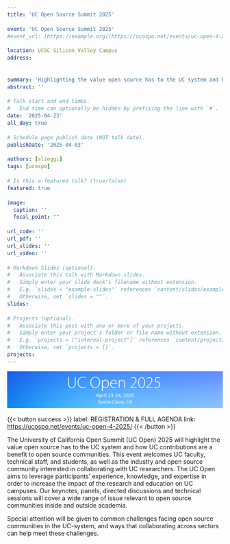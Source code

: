 ```yaml
---
title: 'UC Open Source Summit 2025'

event: 'UC Open Source Summit 2025'
#event_url: [https://example.org](https://ucospo.net/events/uc-open-4-2025/)

location: UCSC Silicon Valley Campus
address:


summary: 'Highlighting the value open source has to the UC system and how UC contributions are a benefit to open source communities.'
abstract: ''

# Talk start and end times.
#   End time can optionally be hidden by prefixing the line with `#`.
date: '2025-04-23'
all_day: true

# Schedule page publish date (NOT talk date).
publishDate: '2025-04-03'

authors: [slieggi]
tags: [ucospo]

# Is this a featured talk? (true/false)
featured: true

image:
  caption: ''
  focal_point: ""

url_code: ''
url_pdf: ''
url_slides: ''
url_video: ''

# Markdown Slides (optional).
#   Associate this talk with Markdown slides.
#   Simply enter your slide deck's filename without extension.
#   E.g. `slides = "example-slides"` references `content/slides/example-slides.md`.
#   Otherwise, set `slides = ""`.
slides:

# Projects (optional).
#   Associate this post with one or more of your projects.
#   Simply enter your project's folder or file name without extension.
#   E.g. `projects = ["internal-project"]` references `content/project/deep-learning/index.md`.
#   Otherwise, set `projects = []`.
projects:
---
```



![UC Open Banner](UC_Open_Narrow_Banner.png)

{{< button success >}}
label: REGISTRATION & FULL AGENDA
link: https://ucospo.net/events/uc-open-4-2025/ 
{{< /button >}}


The University of California Open Summit (UC Open) 2025 will highlight the value open source has to the UC system and how UC contributions are a benefit to open source communities. This event welcomes UC faculty, technical staff, and students, as well as the industry and open source community interested in collaborating with UC researchers. The UC Open aims to leverage participants’ experience, knowledge, and expertise in order to increase the impact of the research and education on UC campuses. Our keynotes, panels, directed discussions and technical sessions will cover a wide range of issue relevant to open source communities inside and outside academia.

Special attention will be given to common challenges facing open source communities in the UC-system, and ways that collaborating across sectors can help meet these challenges.

